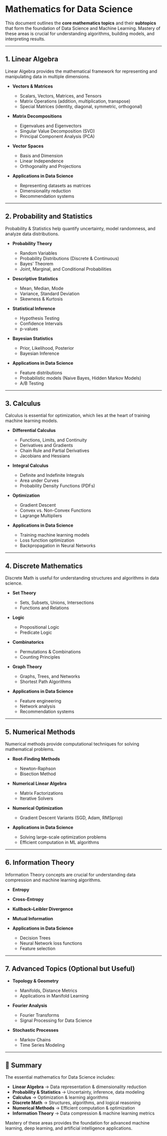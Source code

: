 # Mathematics for Data Science

This document outlines the **core mathematics topics** and their **subtopics** that form the foundation of Data Science and Machine Learning. Mastery of these areas is crucial for understanding algorithms, building models, and interpreting results.

---

## 1. **Linear Algebra**

Linear Algebra provides the mathematical framework for representing and manipulating data in multiple dimensions.

* **Vectors & Matrices**

  * Scalars, Vectors, Matrices, and Tensors
  * Matrix Operations (addition, multiplication, transpose)
  * Special Matrices (identity, diagonal, symmetric, orthogonal)
* **Matrix Decompositions**

  * Eigenvalues and Eigenvectors
  * Singular Value Decomposition (SVD)
  * Principal Component Analysis (PCA)
* **Vector Spaces**

  * Basis and Dimension
  * Linear Independence
  * Orthogonality and Projections
* **Applications in Data Science**

  * Representing datasets as matrices
  * Dimensionality reduction
  * Recommendation systems

---

## 2. **Probability and Statistics**

Probability & Statistics help quantify uncertainty, model randomness, and analyze data distributions.

* **Probability Theory**

  * Random Variables
  * Probability Distributions (Discrete & Continuous)
  * Bayes’ Theorem
  * Joint, Marginal, and Conditional Probabilities
* **Descriptive Statistics**

  * Mean, Median, Mode
  * Variance, Standard Deviation
  * Skewness & Kurtosis
* **Statistical Inference**

  * Hypothesis Testing
  * Confidence Intervals
  * p-values
* **Bayesian Statistics**

  * Prior, Likelihood, Posterior
  * Bayesian Inference
* **Applications in Data Science**

  * Feature distributions
  * Probabilistic models (Naive Bayes, Hidden Markov Models)
  * A/B Testing

---

## 3. **Calculus**

Calculus is essential for optimization, which lies at the heart of training machine learning models.

* **Differential Calculus**

  * Functions, Limits, and Continuity
  * Derivatives and Gradients
  * Chain Rule and Partial Derivatives
  * Jacobians and Hessians
* **Integral Calculus**

  * Definite and Indefinite Integrals
  * Area under Curves
  * Probability Density Functions (PDFs)
* **Optimization**

  * Gradient Descent
  * Convex vs. Non-Convex Functions
  * Lagrange Multipliers
* **Applications in Data Science**

  * Training machine learning models
  * Loss function optimization
  * Backpropagation in Neural Networks

---

## 4. **Discrete Mathematics**

Discrete Math is useful for understanding structures and algorithms in data science.

* **Set Theory**

  * Sets, Subsets, Unions, Intersections
  * Functions and Relations
* **Logic**

  * Propositional Logic
  * Predicate Logic
* **Combinatorics**

  * Permutations & Combinations
  * Counting Principles
* **Graph Theory**

  * Graphs, Trees, and Networks
  * Shortest Path Algorithms
* **Applications in Data Science**

  * Feature engineering
  * Network analysis
  * Recommendation systems

---

## 5. **Numerical Methods**

Numerical methods provide computational techniques for solving mathematical problems.

* **Root-Finding Methods**

  * Newton-Raphson
  * Bisection Method
* **Numerical Linear Algebra**

  * Matrix Factorizations
  * Iterative Solvers
* **Numerical Optimization**

  * Gradient Descent Variants (SGD, Adam, RMSprop)
* **Applications in Data Science**

  * Solving large-scale optimization problems
  * Efficient computation in ML algorithms

---

## 6. **Information Theory**

Information Theory concepts are crucial for understanding data compression and machine learning algorithms.

* **Entropy**
* **Cross-Entropy**
* **Kullback–Leibler Divergence**
* **Mutual Information**
* **Applications in Data Science**

  * Decision Trees
  * Neural Network loss functions
  * Feature selection

---

## 7. **Advanced Topics (Optional but Useful)**

* **Topology & Geometry**

  * Manifolds, Distance Metrics
  * Applications in Manifold Learning
* **Fourier Analysis**

  * Fourier Transforms
  * Signal Processing for Data Science
* **Stochastic Processes**

  * Markov Chains
  * Time Series Modeling

---

## 📌 Summary

The essential mathematics for Data Science includes:

* **Linear Algebra** → Data representation & dimensionality reduction
* **Probability & Statistics** → Uncertainty, inference, data modeling
* **Calculus** → Optimization & learning algorithms
* **Discrete Math** → Structures, algorithms, and logical reasoning
* **Numerical Methods** → Efficient computation & optimization
* **Information Theory** → Data compression & machine learning metrics

Mastery of these areas provides the foundation for advanced machine learning, deep learning, and artificial intelligence applications.

